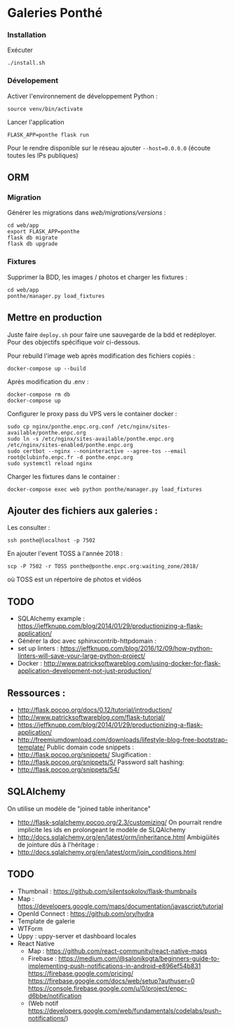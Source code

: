 # Galeries Ponthé

### Installation

Exécuter
```
./install.sh
```

### Dévelopement

Activer l'environnement de développement Python :
```
source venv/bin/activate
```

Lancer l'application
```
FLASK_APP=ponthe flask run
```
Pour le rendre disponible sur le réseau ajouter `--host=0.0.0.0` (écoute toutes les IPs publiques)

## ORM

### Migration
Générer les migrations dans *web/migrations/versions* :
```
cd web/app
export FLASK_APP=ponthe
flask db migrate
flask db upgrade
```

### Fixtures
Supprimer la BDD, les images / photos et charger les fixtures :
```
cd web/app
ponthe/manager.py load_fixtures
```

## Mettre en production

Juste faire `deploy.sh` pour faire une sauvegarde de la bdd et redéployer. Pour des objectifs spécifique voir ci-dessous.

Pour rebuild l'image web après modification des fichiers copiés :
```
docker-compose up --build
```

Après modification du .env :
```
docker-compose rm db
docker-compose up
```

Configurer le proxy pass du VPS vers le container docker :
```
sudo cp nginx/ponthe.enpc.org.conf /etc/nginx/sites-available/ponthe.enpc.org
sudo ln -s /etc/nginx/sites-available/ponthe.enpc.org /etc/nginx/sites-enabled/ponthe.enpc.org
sudo certbot --nginx --noninteractive --agree-tos --email root@clubinfo.enpc.fr -d ponthe.enpc.org
sudo systemctl reload nginx
```

Charger les fixtures dans le container :
```
docker-compose exec web python ponthe/manager.py load_fixtures
```

## Ajouter des fichiers aux galeries :

Les consulter :
```
ssh ponthe@localhost -p 7502
```

En ajouter l'event TOSS à l'année 2018 :
```
scp -P 7502 -r TOSS ponthe@ponthe.enpc.org:waiting_zone/2018/
```
où TOSS est un répertoire de photos et vidéos

## TODO

* SQLAlchemy example : https://jeffknupp.com/blog/2014/01/29/productionizing-a-flask-application/
* Générer la doc avec sphinxcontrib-httpdomain :
* set up linters : https://jeffknupp.com/blog/2016/12/09/how-python-linters-will-save-your-large-python-project/
* Docker : http://www.patricksoftwareblog.com/using-docker-for-flask-application-development-not-just-production/

## Ressources :

* http://flask.pocoo.org/docs/0.12/tutorial/introduction/
* http://www.patricksoftwareblog.com/flask-tutorial/
* https://jeffknupp.com/blog/2014/01/29/productionizing-a-flask-application/
* http://freemiumdownload.com/downloads/lifestyle-blog-free-bootstrap-template/
Public domain code snippets :
* http://flask.pocoo.org/snippets/
Slugification :
* http://flask.pocoo.org/snippets/5/
Password salt hashing:
* http://flask.pocoo.org/snippets/54/

## SQLAlchemy
On utilise un modèle de "joined table inheritance"
* http://flask-sqlalchemy.pocoo.org/2.3/customizing/
On pourrait rendre implicite les ids en prolongeant le modèle de SLQAlchemy
* http://docs.sqlalchemy.org/en/latest/orm/inheritance.html
Ambigüités de jointure dûs à l'héritage :
* http://docs.sqlalchemy.org/en/latest/orm/join_conditions.html

## TODO

* Thumbnail : https://github.com/silentsokolov/flask-thumbnails
* Map : https://developers.google.com/maps/documentation/javascript/tutorial
* OpenId Connect : https://github.com/ory/hydra
* Template de galerie
* WTForm
* Uppy : uppy-server et dashboard locales
* React Native
  * Map : https://github.com/react-community/react-native-maps
  * Firebase :
https://medium.com/@salonikogta/beginners-guide-to-implementing-push-notifications-in-android-e896ef54b831
https://firebase.google.com/pricing/
https://firebase.google.com/docs/web/setup?authuser=0
https://console.firebase.google.com/u/0/project/enpc-d6bbe/notification
  * (Web notif https://developers.google.com/web/fundamentals/codelabs/push-notifications/)
